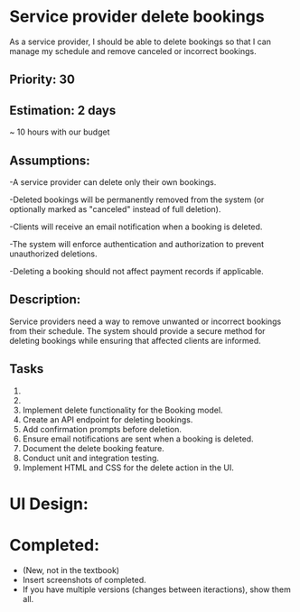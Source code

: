 # Service provider delete bookings
As a service provider, I should be able to delete bookings so that I can manage my schedule and remove canceled or incorrect bookings.

## Priority: 30

## Estimation: 2 days
~ 10 hours with our budget

## Assumptions:
-A service provider can delete only their own bookings.

-Deleted bookings will be permanently removed from the system (or optionally marked as "canceled" instead of full deletion).

-Clients will receive an email notification when a booking is deleted.

-The system will enforce authentication and authorization to prevent unauthorized deletions.

-Deleting a booking should not affect payment records if applicable.
## Description: 
Service providers need a way to remove unwanted or incorrect bookings from their schedule. The system should provide a secure method for deleting bookings while ensuring that affected clients are informed.

## Tasks
1. 
2. 
1. Implement delete functionality for the Booking model.
2. Create an API endpoint for deleting bookings.
3. Add confirmation prompts before deletion.
4. Ensure email notifications are sent when a booking is deleted.
5. Document the delete booking feature.
6. Conduct unit and integration testing.
7. Implement HTML and CSS for the delete action in the UI.

# UI Design:

# Completed:
* (New, not in the textbook) 
* Insert screenshots of completed. 
* If you have multiple versions (changes between iteractions), show them all.

